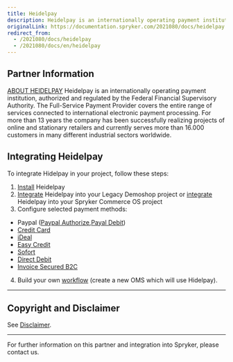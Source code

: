 ```yaml
---
title: Heidelpay
description: Heidelpay is an internationally operating payment institution, authorized and regulated by the Federal Financial Supervisory Authority.
originalLink: https://documentation.spryker.com/2021080/docs/heidelpay
redirect_from:
  - /2021080/docs/heidelpay
  - /2021080/docs/en/heidelpay
---
```


## Partner Information

[ABOUT HEIDELPAY](https://www.heidelpay.de/) 
Heidelpay is an internationally operating payment institution, authorized and regulated by the Federal Financial Supervisory Authority. The Full-Service Payment Provider covers the entire range of services connected to international electronic payment processing. For more than 13 years the company has been successfully realizing projects of online and stationary retailers and currently serves more than 16.000 customers in many different industrial sectors worldwide. 

## Integrating Heidelpay

To integrate Hidelpay in your project, follow these steps:

1. [Install](https://documentation.spryker.com/docs/heidelpay-installation) Heidelpay
2. [Integrate](https://documentation.spryker.com/docs/heidelpay-integration) Heidelpay into your Legacy Demoshop project or [integrate](https://documentation.spryker.com/docs/heidelpay-integration-scos)  Heidelpay into your Spryker Commerce OS project
3. Configure selected payment methods:

  - Paypal ([Paypal Authorize](https://documentation.spryker.com/docs/heidelpay-authorize),[Payal Debit](https://documentation.spryker.com/docs/heidelpay-paypal-debit))
  - [Credit Card](https://documentation.spryker.com/docs/heidelpay-credit-card)
  - [iDeal](https://documentation.spryker.com/docs/heidelpay-ideal)
  - [Easy Credit](https://documentation.spryker.com/docs/heidelpay-easy-credit)
  - [Sofort](https://documentation.spryker.com/docs/heidelpay-sofort)
  - [Direct Debit](https://documentation.spryker.com/docs/heidelpay-direct-debit)
  - [Invoice Secured B2C](https://documentation.spryker.com/docs/heidelpay-invoice-secured-b2c)

4. Build your own [workflow](https://documentation.spryker.com/docs/heidelpay-workflow) (create a new OMS which will use Hidelpay). 
---

## Copyright and Disclaimer

See [Disclaimer](https://github.com/spryker/spryker-documentation).

---
For further information on this partner and integration into Spryker, please contact us.

<div class="hubspot-form js-hubspot-form" data-portal-id="2770802" data-form-id="163e11fb-e833-4638-86ae-a2ca4b929a41" id="hubspot-1"></div>
